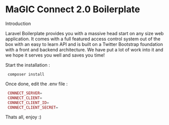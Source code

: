 # MaGIC Connect 2.0 Boilerplate

Introduction

Laravel Boilerplate provides you with a massive head start on any size web application. It comes with a full featured access control system out of the box with an easy to learn API and is built on a Twitter Bootstrap foundation with a front and backend architecture. We have put a lot of work into it and we hope it serves you well and saves you time!

Start the installation :
 
 `  composer install `
 
 Once done, edit the .env file :
 
```php
 CONNECT_SERVER=
 CONNECT_CLIENT=
 CONNECT_CLIENT_ID=
 CONNECT_CLIENT_SECRET=
```

Thats all, enjoy :)
     
    